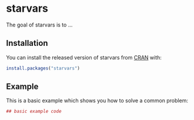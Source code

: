 # starvars

The goal of starvars is to ...

## Installation

You can install the released version of starvars from [CRAN](https://CRAN.R-project.org) with:

``` r
install.packages("starvars")
```

## Example

This is a basic example which shows you how to solve a common problem:

``` r
## basic example code
```

